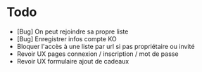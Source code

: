 # Todo

* [Bug] On peut rejoindre sa propre liste
* [Bug] Enregistrer infos compte KO
* Bloquer l'accès à une liste par url si pas propriétaire ou invité
* Revoir UX pages connexion / inscription / mot de passe
* Revoir UX formulaire ajout de cadeaux